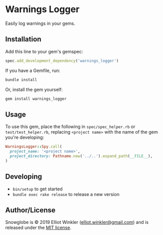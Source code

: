 # Warnings Logger

Easily log warnings in your gems.

## Installation

Add this line to your gem's gemspec:

```ruby
spec.add_development_dependency('warnings_logger')
```

If you have a Gemfile, run:

``` bash
bundle install
```

Or, install the gem yourself:

``` bash
gem install warnings_logger
```

## Usage

To use this gem, place the following in `spec/spec_helper.rb` or
`test/test_helper.rb`, replacing `<project name>` with the name of the gem
you're developing:

``` ruby
WarningsLogger::Spy.call(
  project_name: '<project name>',
  project_directory: Pathname.new('../..').expand_path(__FILE__),
)
```

## Developing

* `bin/setup` to get started
* `bundle exec rake release` to release a new version

## Author/License

Snowglobe is © 2019 Elliot Winkler (<elliot.winkler@gmail.com>) and is released
under the [MIT license](LICENSE).
